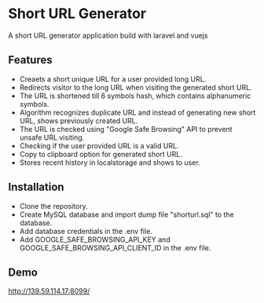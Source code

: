 
# Short URL Generator

A short URL generator application build with laravel and vuejs


## Features

- Creaets a short unique URL for a user provided long URL.
- Redirects visitor to the long URL when visiting the generated short URL.
- The URL is shortened till 6 symbols hash, which contains alphanumeric symbols.
- Algorithm recognizes duplicate URL and instead of generating new short URL, shows previously created URL.
- The URL is checked using "Google Safe Browsing" API to prevent unsafe URL visiting.
- Checking if the user provided URL is a valid URL.
- Copy to clipboard option for generated short URL.
- Stores recent history in localstorage and shows to user.


## Installation

- Clone the repository.
- Create MySQL database and import dump file "shorturl.sql" to the database.
- Add database credentials in the .env file.
- Add GOOGLE_SAFE_BROWSING_API_KEY and GOOGLE_SAFE_BROWSING_API_CLIENT_ID in the .env file.


## Demo

http://139.59.114.17:8099/
